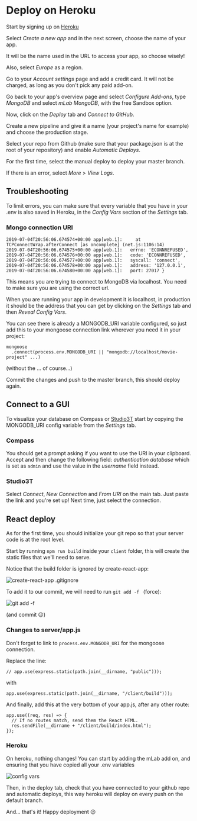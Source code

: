 # Deploy on Heroku

Start by signing up on [Heroku](https://www.heroku.com)

Select _Create a new app_ and in the next screen, choose the name of your app.

It will be the name used in the URL to access your app, so choose wisely!

Also, select _Europe_ as a region.

Go to your _Account settings_ page and add a credit card. It will not be charged, as long as you don't pick any paid add-on.

Go back to your app's overview page and select _Configure Add-ons_, type _MongoDB_ and select _mLab MongoDB_,
with the free Sandbox option.

Now, click on the _Deploy_ tab and _Connect to GitHub_.

Create a new pipeline and give it a name (your project's name for example) and choose the production stage.

Select your repo from Github (make sure that your package.json is at the root of your repository) and enable _Automatic Deploys_.

For the first time, select the manual deploy to deploy your master branch.

If there is an error, select _More_ > _View Logs_.

## Troubleshooting

To limit errors, you can make sure that every variable that you have in your .env is also saved in Heroku, in the _Config Vars_ section of the _Settings_ tab.

### Mongo connection URI

```
2019-07-04T20:56:06.674574+00:00 app[web.1]:     at TCPConnectWrap.afterConnect [as oncomplete] (net.js:1106:14)
2019-07-04T20:56:06.674575+00:00 app[web.1]:   errno: 'ECONNREFUSED',
2019-07-04T20:56:06.674576+00:00 app[web.1]:   code: 'ECONNREFUSED',
2019-07-04T20:56:06.674577+00:00 app[web.1]:   syscall: 'connect',
2019-07-04T20:56:06.674578+00:00 app[web.1]:   address: '127.0.0.1',
2019-07-04T20:56:06.674580+00:00 app[web.1]:   port: 27017 }
```

This means you are trying to connect to MongoDB via localhost. You need to make sure you are using the correct url.

When you are running your app in development it is localhost, in production it should be the address that you can get by clicking on the _Settings_ tab and then _Reveal Config Vars_.

You can see there is already a MONGODB_URI variable configured, so just add this to your mongoose connection link wherever you need it in your project:

```
mongoose
  .connect(process.env.MONGODB_URI || "mongodb://localhost/movie-project" ...)
```

(without the ... of course...)

Commit the changes and push to the master branch, this should deploy again.


## Connect to a GUI

To visualize your database on Compass or [Studio3T](https://studio3t.com/ironhack) start by copying the MONGODB_URI config variable from the *Settings* tab.

### Compass

You should get a prompt asking if you want to use the URI in your clipboard. Accept and then change the following field: *authentication database* which is set as `admin` and use the value in the *username* field instead.

### Studio3T

Select *Connect*, *New Connection* and *From URI* on the main tab. Just paste the link and you're set up! Next time, just select the connection.


## React deploy


As for the first time, you should initialize your git repo so that your server code is at the root level.


Start by running `npm run build` inside your `client` folder, this will create the static files that we'll need to serve.

Notice that the build folder is ignored by create-react-app:

![create-react-app .gitignore](https://i.imgur.com/CM6TVF8.png)


To add it to our commit, we will need to run `git add -f ` (force):

![git add -f](https://i.imgur.com/jRPSGuq.png)

(and commit 😉)

### Changes to server/app.js

Don't forget to link to `process.env.MONGODB_URI` for the mongoose connection.

Replace the line: 
```
// app.use(express.static(path.join(__dirname, "public")));
```
with
```
app.use(express.static(path.join(__dirname, "/client/build")));
```

And finally, add this at the very bottom of your app.js, after any other route:
```
app.use((req, res) => {
  // If no routes match, send them the React HTML.
  res.sendFile(__dirname + "/client/build/index.html");
});
```

### Heroku 

On heroku, nothing changes! You can start by adding the mLab add on, and ensuring that you have copied all your .env variables

![config vars](https://i.imgur.com/HrBLoeZ.png)

Then, in the deploy tab, check that you have connected to your github repo and automatic deploys, this way heroku will deploy on every push on the default branch.

And... that's it! Happy deployment 😉
